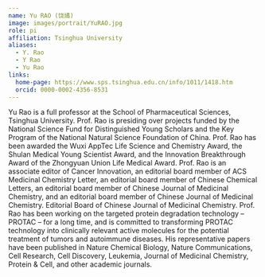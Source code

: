 ```yaml
---
name: Yu RAO (饶燏)
image: images/portrait/YuRAO.jpg
role: pi
affiliation: Tsinghua University
aliases:
  - Y. Rao
  - Y Rao
  - Yu Rao
links:
  home-page: https://www.sps.tsinghua.edu.cn/info/1011/1418.htm
  orcid: 0000-0002-4356-8531
---
```


Yu Rao is a full professor at the School of Pharmaceutical Sciences, Tsinghua University. Prof. Rao is presiding over projects funded by the National Science Fund for Distinguished Young Scholars and the Key Program of the National Natural Science Foundation of China. Prof. Rao has been awarded the Wuxi AppTec Life Science and Chemistry Award, the Shulan Medical Young Scientist Award, and the Innovation Breakthrough Award of the Zhongyuan Union Life Medical Award. Prof. Rao is an associate editor of Cancer Innovation, an editorial board member of ACS Medicinal Chemistry Letter, an editorial board member of Chinese Chemical Letters, an editorial board member of Chinese Journal of Medicinal Chemistry, and an editorial board member of Chinese Journal of Medicinal Chemistry. Editorial Board of Chinese Journal of Medicinal Chemistry. Prof. Rao has been working on the targeted protein degradation technology – PROTAC – for a long time, and is committed to transforming PROTAC technology into clinically relevant active molecules for the potential treatment of tumors and autoimmune diseases. His representative papers have been published in Nature Chemical Biology, Nature Communications, Cell Research, Cell Discovery, Leukemia, Journal of Medicinal Chemistry, Protein & Cell, and other academic journals.
